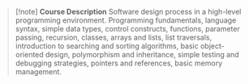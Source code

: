 > [!note] **Course Description**
> Software design process in a high-level programming environment. Programming fundamentals, language syntax, simple data types, control constructs, functions, parameter passing, recursion, classes, arrays and lists, list traversals, introduction to searching and sorting algorithms, basic object-oriented design, polymorphism and inheritance, simple testing and debugging strategies, pointers and references, basic memory management.